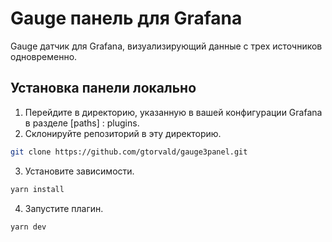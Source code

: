 # Gauge панель для Grafana

Gauge датчик для Grafana, визуализирующий данные с трех источников одновременно.

## Установка панели локально 
1. Перейдите в директорию, указанную в вашей конфигурации Grafana в разделе \[paths] : plugins.
2. Склонируйте репозиторий в эту директорию.
```BASH
git clone https://github.com/gtorvald/gauge3panel.git
```
3. Установите зависимости.
```BASH
yarn install
```
4. Запустите плагин.
```BASH
yarn dev
```

